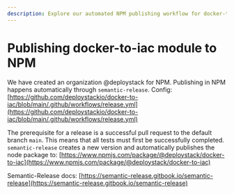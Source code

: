 ```yaml
---
description: Explore our automated NPM publishing workflow for docker-to-iac. From pull request to package release, understand how we ensure quality through CI/CD.
---
```


# Publishing docker-to-iac module to NPM

We have created an organization @deploystack for NPM. Publishing in NPM happens automatically through `semantic-release`. Config: [https://github.com/deploystackio/docker-to-iac/blob/main/.github/workflows/release.yml](https://github.com/deploystackio/docker-to-iac/blob/main/.github/workflows/release.yml)

The prerequisite for a release is a successful pull request to the default branch `main`. This means that all tests must first be successfully completed. `semantic-release` creates a new version and automatically publishes the node package to: [https://www.npmjs.com/package/@deploystack/docker-to-iac](https://www.npmjs.com/package/@deploystack/docker-to-iac)

Semantic-Release docs: [https://semantic-release.gitbook.io/semantic-release](https://semantic-release.gitbook.io/semantic-release)
